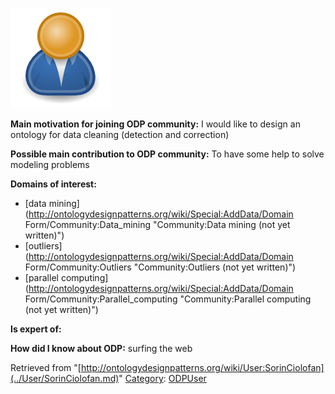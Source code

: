 [![Image:ODPUser.png](../images/a/a6/ODPUser.png)](../Image/ODPUser.png.md "Image:ODPUser.png")




  





__Main motivation for joining ODP community:__ I would like to design an ontology for data cleaning (detection and correction)


__Possible main contribution to ODP community:__ To have some help to solve modeling problems


__Domains of interest:__



* [data mining](http://ontologydesignpatterns.org/wiki/Special:AddData/Domain Form/Community:Data_mining "Community:Data mining (not yet written)")
* [outliers](http://ontologydesignpatterns.org/wiki/Special:AddData/Domain Form/Community:Outliers "Community:Outliers (not yet written)")
* [parallel computing](http://ontologydesignpatterns.org/wiki/Special:AddData/Domain Form/Community:Parallel_computing "Community:Parallel computing (not yet written)")


__Is expert of:__


  

__How did I know about ODP:__ surfing the web






Retrieved from "[http://ontologydesignpatterns.org/wiki/User:SorinCiolofan](../User/SorinCiolofan.md)"
 [Category](http://ontologydesignpatterns.org/wiki/Special:Categories "Special:Categories"): [ODPUser](../Category/ODPUser.md "Category:ODPUser")
